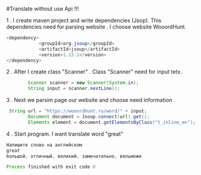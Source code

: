 #Translate without use Api !!!

1 . I create maven project and write dependencies (Jsop).
This dependencies need for parsing website . I choose
website WooordHunt.

```java
<dependency>
            <groupId>org.jsoup</groupId>
            <artifactId>jsoup</artifactId>
            <version>1.13.1</version>
</dependency>
```


2 . After I create class "Scanner" .
Class "Scanner" need for input tetx.
```java
        Scanner scanner = new Scanner(System.in);
        String input = scanner.nextLine();
```


3 . Next we parsim page our website and choose need 
information .
```java
 String url = "https://wooordhunt.ru/word/" + input;
        Document document = Jsoup.connect(url).get();
        Elements element = document.getElementsByClass("t_inline_en");
```
4 . Start program. I want translate word "great"
```java
Напишите слово на английском 
great
большой, отличный, великий, замечательно, вельможи

Process finished with exit code 0
```
